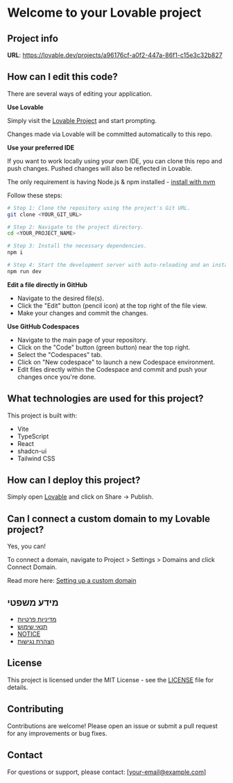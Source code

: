 # Welcome to your Lovable project

## Project info

**URL**: https://lovable.dev/projects/a96176cf-a0f2-447a-86f1-c15e3c32b827

## How can I edit this code?

There are several ways of editing your application.

**Use Lovable**

Simply visit the [Lovable Project](https://lovable.dev/projects/a96176cf-a0f2-447a-86f1-c15e3c32b827) and start prompting.

Changes made via Lovable will be committed automatically to this repo.

**Use your preferred IDE**

If you want to work locally using your own IDE, you can clone this repo and push changes. Pushed changes will also be reflected in Lovable.

The only requirement is having Node.js & npm installed - [install with nvm](https://github.com/nvm-sh/nvm#installing-and-updating)

Follow these steps:

```sh
# Step 1: Clone the repository using the project's Git URL.
git clone <YOUR_GIT_URL>

# Step 2: Navigate to the project directory.
cd <YOUR_PROJECT_NAME>

# Step 3: Install the necessary dependencies.
npm i

# Step 4: Start the development server with auto-reloading and an instant preview.
npm run dev
```

**Edit a file directly in GitHub**

- Navigate to the desired file(s).
- Click the "Edit" button (pencil icon) at the top right of the file view.
- Make your changes and commit the changes.

**Use GitHub Codespaces**

- Navigate to the main page of your repository.
- Click on the "Code" button (green button) near the top right.
- Select the "Codespaces" tab.
- Click on "New codespace" to launch a new Codespace environment.
- Edit files directly within the Codespace and commit and push your changes once you're done.

## What technologies are used for this project?

This project is built with:

- Vite
- TypeScript
- React
- shadcn-ui
- Tailwind CSS

## How can I deploy this project?

Simply open [Lovable](https://lovable.dev/projects/a96176cf-a0f2-447a-86f1-c15e3c32b827) and click on Share -> Publish.

## Can I connect a custom domain to my Lovable project?

Yes, you can!

To connect a domain, navigate to Project > Settings > Domains and click Connect Domain.

Read more here: [Setting up a custom domain](https://docs.lovable.dev/tips-tricks/custom-domain#step-by-step-guide)

## מידע משפטי

- [מדיניות פרטיות](./privacy-policy.md)
- [תנאי שימוש](./terms-of-service.md)
- [NOTICE](./NOTICE)
- [הצהרת נגישות](./accessibility-statement.md)

## License

This project is licensed under the MIT License - see the [LICENSE](../LICENSE) file for details.

## Contributing

Contributions are welcome! Please open an issue or submit a pull request for any improvements or bug fixes.

## Contact

For questions or support, please contact: [your-email@example.com]
